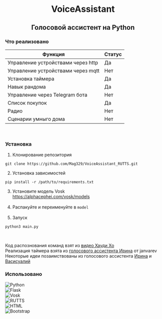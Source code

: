 <h1 align='center'>VoiceAssistant</h1>
<h2 align='center'>Голосовой ассистент на Python</h2>

### Что реализовано
| Функция | Статус |
| --- | --- |
| Управление устройствами через http | Да |
| Управление устройствами через mqtt | Нет |
| Установка таймера | Да |
| Навык рандома | Да |
| Управление через Telegram бота | Нет |
| Список покупок | Да |
| Радио | Нет |
| Сценарии умныго дома | Нет |

<br>

### Установка
1. Клонирование репозитория
```
git clone https://github.com/Mag329/VoiceAssistant_RUTTS.git
```
2. Установка зависимостей
```
pip install -r /path/to/requirements.txt
```
3. Установите модель Vosk  
https://alphacephei.com/vosk/models
<br/><br/>
5. Распакуйте и переименуйте в `model`
<br/><br/>
6. Запуск
```
python3 main.py
```

<br>

Код распознования команд взят из [видео Хауди Хо](https://www.youtube.com/watch?v=XTeGvaDaraI)  
Реализация таймера взята из [голосового ассистента Ирина](https://github.com/janvarev/Irene-Voice-Assistant) от janvarev  
Некоторые идеи позаимствованы из голосового ассистента [Ирина](https://github.com/janvarev/Irene-Voice-Assistant) и [Васисуалий](https://github.com/Oknolaz/vasisualy/tree/master)  

### Использовано
![Python](https://img.shields.io/badge/Python-blue?style=for-the-badge)  
![Flask](https://img.shields.io/badge/Flask-lightgray?style=for-the-badge)  
![Vosk](https://img.shields.io/badge/Vosk-green?style=for-the-badge)  
![RUTTS](https://img.shields.io/badge/RUTTS-DD0031?style=for-the-badge)  
![HTML](https://img.shields.io/badge/HTML-orange?style=for-the-badge)  
![Bootstrap](https://img.shields.io/badge/Bootstrap-563D7C?style=for-the-badge)
